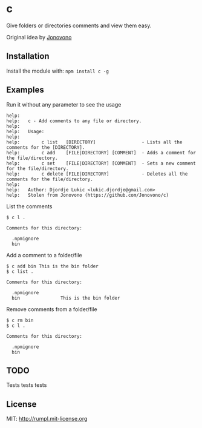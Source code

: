 # c

Give folders or directories comments and view them easy.

Original idea by [Jonovono](https://github.com/Jonovono/c)

## Installation
Install the module with: `npm install c -g`

## Examples

Run it without any parameter to see the usage

    help:
    help:   c - Add comments to any file or directory.
    help:
    help:   Usage:
    help:
    help:        c list   [DIRECTORY]                 - Lists all the comments for the [DIRECTORY].
    help:        c add    [FILE|DIRECTORY] [COMMENT]  - Adds a comment for the file/directory.
    help:        c set    [FILE|DIRECTORY] [COMMENT]  - Sets a new comment for the file/directory.
    help:        c delete [FILE|DIRECTORY]            - Deletes all the comments for the file/directory.
    help:
    help:   Author: Djordje Lukic <lukic.djordje@gmail.com>
    help:   Stolen from Jonovono (https://github.com/Jonovono/c)


List the comments

    $ c l .

    Comments for this directory:

      .npmignore
      bin

Add a comment to a folder/file

    $ c add bin This is the bin folder
    $ c list .

    Comments for this directory:

      .npmignore
      bin               This is the bin folder

Remove comments from a folder/file

    $ c rm bin
    $ c l .

    Comments for this directory:

      .npmignore
      bin

## TODO

Tests tests tests

## License

MIT: http://rumpl.mit-license.org
